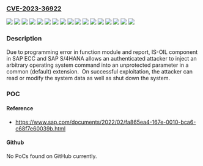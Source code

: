 ### [CVE-2023-36922](https://cve.mitre.org/cgi-bin/cvename.cgi?name=CVE-2023-36922)
![](https://img.shields.io/static/v1?label=Product&message=SAP%20ECC%20and%20SAP%20S%2F4HANA%20(IS-OIL)&color=blue)
![](https://img.shields.io/static/v1?label=Version&message=IS-OIL%20600%20&color=brightgreen)
![](https://img.shields.io/static/v1?label=Version&message=IS-OIL%20602%20&color=brightgreen)
![](https://img.shields.io/static/v1?label=Version&message=IS-OIL%20603%20&color=brightgreen)
![](https://img.shields.io/static/v1?label=Version&message=IS-OIL%20604%20&color=brightgreen)
![](https://img.shields.io/static/v1?label=Version&message=IS-OIL%20605%20&color=brightgreen)
![](https://img.shields.io/static/v1?label=Version&message=IS-OIL%20606%20&color=brightgreen)
![](https://img.shields.io/static/v1?label=Version&message=IS-OIL%20617%20&color=brightgreen)
![](https://img.shields.io/static/v1?label=Version&message=IS-OIL%20618%20&color=brightgreen)
![](https://img.shields.io/static/v1?label=Version&message=IS-OIL%20800%20&color=brightgreen)
![](https://img.shields.io/static/v1?label=Version&message=IS-OIL%20802%20&color=brightgreen)
![](https://img.shields.io/static/v1?label=Version&message=IS-OIL%20803%20&color=brightgreen)
![](https://img.shields.io/static/v1?label=Version&message=IS-OIL%20804%20&color=brightgreen)
![](https://img.shields.io/static/v1?label=Version&message=IS-OIL%20805%20&color=brightgreen)
![](https://img.shields.io/static/v1?label=Version&message=IS-OIL%20806%20&color=brightgreen)
![](https://img.shields.io/static/v1?label=Version&message=IS-OIL%20807%20&color=brightgreen)
![](https://img.shields.io/static/v1?label=Vulnerability&message=CWE-78%3A%20Improper%20Neutralization%20of%20Special%20Elements%20used%20in%20an%20OS%20Command%20('OS%20Command%20Injection')&color=brightgreen)

### Description

Due to programming error in function module and report, IS-OIL component in SAP ECC and SAP S/4HANA allows an authenticated attacker to inject an arbitrary operating system command into an unprotected parameter in a common (default) extension.  On successful exploitation, the attacker can read or modify the system data as well as shut down the system.

### POC

#### Reference
- https://www.sap.com/documents/2022/02/fa865ea4-167e-0010-bca6-c68f7e60039b.html

#### Github
No PoCs found on GitHub currently.

